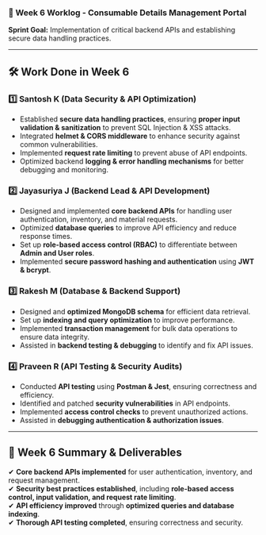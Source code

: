### **📌 Week 6 Worklog - Consumable Details Management Portal**  
**Sprint Goal:** Implementation of critical backend APIs and establishing secure data handling practices.  

---

## **🛠 Work Done in Week 6**  

### **1️⃣ Santosh K (Data Security & API Optimization)**  
- Established **secure data handling practices**, ensuring **proper input validation & sanitization** to prevent SQL Injection & XSS attacks.  
- Integrated **helmet & CORS middleware** to enhance security against common vulnerabilities.  
- Implemented **request rate limiting** to prevent abuse of API endpoints.  
- Optimized backend **logging & error handling mechanisms** for better debugging and monitoring.  

### **2️⃣ Jayasuriya J (Backend Lead & API Development)**  
- Designed and implemented **core backend APIs** for handling user authentication, inventory, and material requests.  
- Optimized **database queries** to improve API efficiency and reduce response times.  
- Set up **role-based access control (RBAC)** to differentiate between **Admin and User roles**.  
- Implemented **secure password hashing and authentication** using **JWT & bcrypt**.  

### **3️⃣ Rakesh M (Database & Backend Support)**  
- Designed and **optimized MongoDB schema** for efficient data retrieval.  
- Set up **indexing and query optimization** to improve performance.  
- Implemented **transaction management** for bulk data operations to ensure data integrity.  
- Assisted in **backend testing & debugging** to identify and fix API issues.  

### **4️⃣ Praveen R (API Testing & Security Audits)**  
- Conducted **API testing** using **Postman & Jest**, ensuring correctness and efficiency.  
- Identified and patched **security vulnerabilities** in API endpoints.  
- Implemented **access control checks** to prevent unauthorized actions.  
- Assisted in **debugging authentication & authorization issues**.  

---

## **📌 Week 6 Summary & Deliverables**  
✔ **Core backend APIs implemented** for user authentication, inventory, and request management.  
✔ **Security best practices established**, including **role-based access control, input validation, and request rate limiting**.  
✔ **API efficiency improved** through **optimized queries and database indexing**.  
✔ **Thorough API testing completed**, ensuring correctness and security.  
